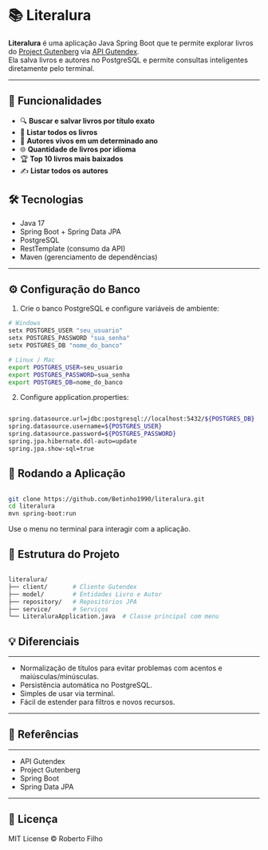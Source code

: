 # 📚 Literalura

**Literalura** é uma aplicação Java Spring Boot que te permite explorar livros do [Project Gutenberg](https://www.gutenberg.org/) via [API Gutendex](https://gutendex.com/).  
Ela salva livros e autores no PostgreSQL e permite consultas inteligentes diretamente pelo terminal.

---

## 🚀 Funcionalidades

- 🔍 **Buscar e salvar livros por título exato**  
- 📖 **Listar todos os livros**  
- 👤 **Autores vivos em um determinado ano**  
- 🌐 **Quantidade de livros por idioma**  
- 🏆 **Top 10 livros mais baixados**  
- ✍️ **Listar todos os autores**

## 🛠 Tecnologias

- Java 17
- Spring Boot + Spring Data JPA
- PostgreSQL
- RestTemplate (consumo da API)
- Maven (gerenciamento de dependências)

---

## ⚙️ Configuração do Banco

1. Crie o banco PostgreSQL e configure variáveis de ambiente:

```bash
# Windows
setx POSTGRES_USER "seu_usuario"
setx POSTGRES_PASSWORD "sua_senha"
setx POSTGRES_DB "nome_do_banco"

# Linux / Mac
export POSTGRES_USER=seu_usuario
export POSTGRES_PASSWORD=sua_senha
export POSTGRES_DB=nome_do_banco

```
2. Configure application.properties:

```bash

spring.datasource.url=jdbc:postgresql://localhost:5432/${POSTGRES_DB}
spring.datasource.username=${POSTGRES_USER}
spring.datasource.password=${POSTGRES_PASSWORD}
spring.jpa.hibernate.ddl-auto=update
spring.jpa.show-sql=true

```

## 🚀 Rodando a Aplicação

```bash

git clone https://github.com/Betinho1990/literalura.git
cd literalura
mvn spring-boot:run

```
Use o menu no terminal para interagir com a aplicação.

## 📂 Estrutura do Projeto

```bash

literalura/
├── client/       # Cliente Gutendex
├── model/        # Entidades Livro e Autor
├── repository/   # Repositórios JPA
├── service/      # Serviços
└── LiteraluraApplication.java  # Classe principal com menu

```

## 💡 Diferenciais

---

- Normalização de títulos para evitar problemas com acentos e maiúsculas/minúsculas.
- Persistência automática no PostgreSQL.
- Simples de usar via terminal.
- Fácil de estender para filtros e novos recursos.

---

## 🔗 Referências

---

- API Gutendex
- Project Gutenberg
- Spring Boot
- Spring Data JPA

---

 ## 📄 Licença

 MIT License © Roberto Filho




